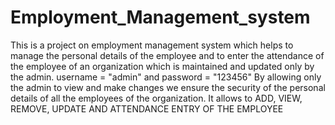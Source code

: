 # Employment_Management_system
This is a project on employment management system which helps to manage the personal details of the employee and to enter the attendance of the employee of an organization which is maintained and updated only by the admin. username = "admin" and password = "123456"
By allowing only the admin to view and make changes we ensure the security of the personal details of all the employees of the organization.
It allows to ADD, VIEW, REMOVE, UPDATE AND ATTENDANCE ENTRY OF THE EMPLOYEE
